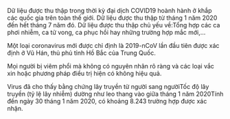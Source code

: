 Dữ liệu được thu thập trong thời kỳ đại dịch COVID19 hoành hành ở khắp các quốc gia trên toàn thế giới. Dữ liệu được thu thập từ tháng 1 năm 2020 đến hết tháng 7 năm đó. Dữ liệu được thu thập chủ yếu về:Tổng hợp các ca phơi nhiễm, ca tử vong, ca phục hồi hay những trường hợp mắc mới,…

Một loại coronavirus mới được chỉ định là 2019-nCoV lần đầu tiên được xác định ở Vũ Hán, thủ phủ tỉnh Hồ Bắc của Trung Quốc.

Mọi người bị viêm phổi mà không có nguyên nhân rõ ràng và các loại vắc xin hoặc phương pháp điều trị hiện có không hiệu quả.

Virus đã cho thấy bằng chứng lây truyền từ người sang ngườiTốc độ lây truyền (tỷ lệ lây nhiễm) dường như leo thang vào giữa tháng 1 năm 2020Tính đến ngày 30 tháng 1 năm 2020, có khoảng 8.243 trường hợp được xác nhận.
